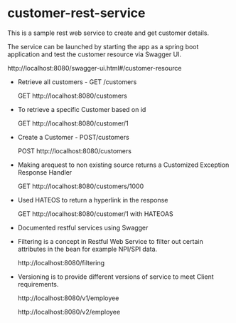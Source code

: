 # customer-rest-service
This is a sample rest web service to create and get customer details. 

The service can be launched by starting the app as a spring boot application and test the customer resource via Swagger UI.

http://localhost:8080/swagger-ui.html#/customer-resource


* Retrieve all customers   - GET /customers

   GET http://localhost:8080/customers


* To retrieve a specific Customer based on id

   GET http://localhost:8080/customer/1


* Create a Customer - POST/customers

   POST http://localhost:8080/customers

* Making arequest to non existing source returns a Customized Exception Response Handler

    GET http://localhost:8080/customers/1000 

* Used HATEOS to return a hyperlink in the response

  GET http://localhost:8080/customer/1 with HATEOAS

* Documented  restful services using Swagger

* Filtering is a concept in Restful Web Service to filter out certain attributes in the bean for example NPI/SPI data.

     http://localhost:8080/filtering

* Versioning is to provide different versions of service to meet Client requirements.

  http://localhost:8080/v1/employee

  http://localhost:8080/v2/employee

